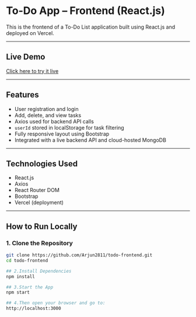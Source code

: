 

# To-Do App – Frontend (React.js)

This is the frontend of a To-Do List application built using React.js and deployed on Vercel.

---

## Live Demo
[Click here to try it live](https://todo-frontend-orpin-psi.vercel.app)

---

## Features

- User registration and login
- Add, delete, and view tasks
- Axios used for backend API calls
- `userId` stored in localStorage for task filtering
- Fully responsive layout using Bootstrap
- Integrated with a live backend API and cloud-hosted MongoDB

---

##  Technologies Used

- React.js
- Axios
- React Router DOM
- Bootstrap
- Vercel (deployment)

---

##  How to Run Locally

### 1. Clone the Repository

```bash
git clone https://github.com/Arjun2811/todo-frontend.git
cd todo-frontend

## 2.Install Dependencies
npm install

## 3.Start the App
npm start

## 4.Then open your browser and go to:
http://localhost:3000
